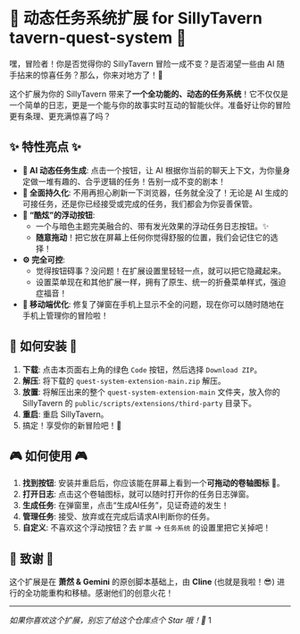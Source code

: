 # 📜 动态任务系统扩展 for SillyTavern tavern-quest-system 📜

嘿，冒险者！你是否觉得你的 SillyTavern 冒险一成不变？是否渴望一些由 AI 随手拈来的惊喜任务？那么，你来对地方了！🎉

这个扩展为你的 SillyTavern 带来了**一个全功能的、动态的任务系统**！它不仅仅是一个简单的日志，更是一个能与你的故事实时互动的智能伙伴。准备好让你的冒险更有条理、更充满惊喜了吗？

## ✨ 特性亮点 ✨

- **🤖 AI 动态任务生成**: 点击一个按钮，让 AI 根据你当前的聊天上下文，为你量身定做一堆有趣的、合乎逻辑的任务！告别一成不变的剧本！
- **💾 全面持久化**: 不用再担心刷新一下浏览器，任务就全没了！无论是 AI 生成的可接任务，还是你已经接受或完成的任务，我们都会为你妥善保管。
- **🎨 “酷炫”的浮动按钮**:
    - 一个与暗色主题完美融合的、带有发光效果的浮动任务日志按钮。✨
    - **随意拖动**！把它放在屏幕上任何你觉得舒服的位置，我们会记住它的选择！
- **⚙️ 完全可控**:
    - 觉得按钮碍事？没问题！在扩展设置里轻轻一点，就可以把它隐藏起来。
    - 设置菜单现在和其他扩展一样，拥有了原生、统一的折叠菜单样式，强迫症福音！
- **📱 移动端优化**: 修复了弹窗在手机上显示不全的问题，现在你可以随时随地在手机上管理你的冒险啦！

## 🚀 如何安装 🚀

1.  **下载**: 点击本页面右上角的绿色 `Code` 按钮，然后选择 `Download ZIP`。
2.  **解压**: 将下载的 `quest-system-extension-main.zip` 解压。
3.  **放置**: 将解压出来的整个 `quest-system-extension-main` 文件夹，放入你的 SillyTavern 的 `public/scripts/extensions/third-party` 目录下。
4.  **重启**: 重启 SillyTavern。
5.  搞定！享受你的新冒险吧！🥳

## 🎮 如何使用 🎮

1.  **找到按钮**: 安装并重启后，你应该能在屏幕上看到一个**可拖动的卷轴图标** 📜。
2.  **打开日志**: 点击这个卷轴图标，就可以随时打开你的任务日志弹窗。
3.  **生成任务**: 在弹窗里，点击“生成AI任务”，见证奇迹的发生！
4.  **管理任务**: 接受、放弃或在完成后请求AI判断你的任务。
5.  **自定义**: 不喜欢这个浮动按钮？去 `扩展` -> `任务系统` 的设置里把它关掉吧！

## 💖 致谢 💖

这个扩展是在 **萧然 & Gemini** 的原创脚本基础上，由 **Cline** (也就是我啦！😎) 进行的全功能重构和移植。感谢他们的创意火花！

---

_如果你喜欢这个扩展，别忘了给这个仓库点个 Star 哦！🌟_
1